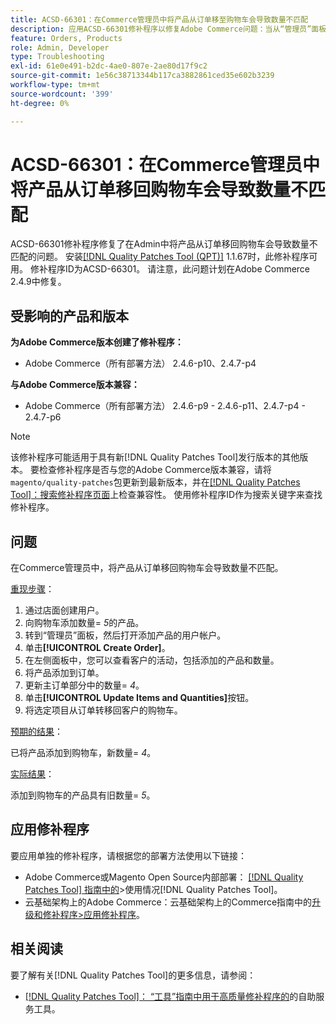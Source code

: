 ```yaml
---
title: ACSD-66301：在Commerce管理员中将产品从订单移至购物车会导致数量不匹配
description: 应用ACSD-66301修补程序以修复Adobe Commerce问题：当从“管理员”面板创建订单时，客户购物车中的产品在添加到订单后未删除。
feature: Orders, Products
role: Admin, Developer
type: Troubleshooting
exl-id: 61e0e491-b2dc-4ae0-807e-2ae80d17f9c2
source-git-commit: 1e56c38713344b117ca3882861ced35e602b3239
workflow-type: tm+mt
source-wordcount: '399'
ht-degree: 0%

---
```


# ACSD-66301：在Commerce管理员中将产品从订单移回购物车会导致数量不匹配

ACSD-66301修补程序修复了在Admin中将产品从订单移回购物车会导致数量不匹配的问题。 安装[[!DNL Quality Patches Tool (QPT)]](/help/tools/quality-patches-tool/quality-patches-tool-to-self-serve-quality-patches.md) 1.1.67时，此修补程序可用。 修补程序ID为ACSD-66301。 请注意，此问题计划在Adobe Commerce 2.4.9中修复。

## 受影响的产品和版本

**为Adobe Commerce版本创建了修补程序：**

* Adobe Commerce（所有部署方法） 2.4.6-p10、2.4.7-p4

**与Adobe Commerce版本兼容：**

* Adobe Commerce（所有部署方法） 2.4.6-p9 - 2.4.6-p11、2.4.7-p4 - 2.4.7-p6

>[!NOTE]
>
>该修补程序可能适用于具有新[!DNL Quality Patches Tool]发行版本的其他版本。 要检查修补程序是否与您的Adobe Commerce版本兼容，请将`magento/quality-patches`包更新到最新版本，并在[[!DNL Quality Patches Tool]：搜索修补程序页面](https://experienceleague.adobe.com/tools/commerce-quality-patches/index.html?lang=zh-Hans)上检查兼容性。 使用修补程序ID作为搜索关键字来查找修补程序。

## 问题

在Commerce管理员中，将产品从订单移回购物车会导致数量不匹配。

<u>重现步骤</u>：

1. 通过店面创建用户。
2. 向购物车添加数量= *5*&#x200B;的产品。
3. 转到“管理员”面板，然后打开添加产品的用户帐户。
4. 单击&#x200B;**[!UICONTROL Create Order]**。
5. 在左侧面板中，您可以查看客户的活动，包括添加的产品和数量。
6. 将产品添加到订单。
7. 更新主订单部分中的数量= *4*。
8. 单击&#x200B;**[!UICONTROL Update Items and Quantities]**&#x200B;按钮。
9. 将选定项目从订单转移回客户的购物车。

<u>预期的结果</u>：

已将产品添加到购物车，新数量= *4*。

<u>实际结果</u>：

添加到购物车的产品具有旧数量= *5*。

## 应用修补程序

要应用单独的修补程序，请根据您的部署方法使用以下链接：

* Adobe Commerce或Magento Open Source内部部署： [[!DNL Quality Patches Tool] 指南中的](/help/tools/quality-patches-tool/usage.md)>使用情况[!DNL Quality Patches Tool]。
* 云基础架构上的Adobe Commerce：云基础架构上的Commerce指南中的[升级和修补程序>应用修补程序](https://experienceleague.adobe.com/docs/commerce-cloud-service/user-guide/develop/upgrade/apply-patches.html?lang=zh-Hans)。

## 相关阅读

要了解有关[!DNL Quality Patches Tool]的更多信息，请参阅：

* [[!DNL Quality Patches Tool]： “工具”指南中用于高质量修补程序的](/help/tools/quality-patches-tool/quality-patches-tool-to-self-serve-quality-patches.md)的自助服务工具。
